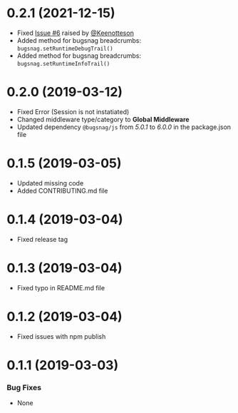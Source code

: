 <a name="0.2.1"></a>
# 0.2.1 (2021-12-15)

- Fixed [Issue #6](https://github.com/stitchng/adonis-bugsnag/issues/6) raised by [@Keenotteson](https://github.com/Keanottesen)
- Added method for bugsnag breadcrumbs: `bugsnag.setRuntimeDebugTrail()`
- Added method for bugsnag breadcrumbs: `bugsnag.setRuntimeInfoTrail()`

<a name="0.2.0"></a>
# 0.2.0 (2019-03-12)

- Fixed Error (Session is not instatiated)
- Changed middleware type/category to **Global Middleware**
- Updated dependency `@bugsnag/js` from _5.0.1_ to _6.0.0_ in the package.json file

<a name="0.1.5"></a>
# 0.1.5 (2019-03-05)

- Updated missing code
- Added CONTRIBUTING.md file

<a name="0.1.4"></a>
# 0.1.4 (2019-03-04)

- Fixed release tag

<a name="0.1.3"></a>
# 0.1.3 (2019-03-04)

- Fixed typo in README.md file

<a name="0.1.2"></a>
# 0.1.2 (2019-03-04)

- Fixed issues with npm publish

<a name="0.1.1"></a>
# 0.1.1 (2019-03-03)


### Bug Fixes
- None
